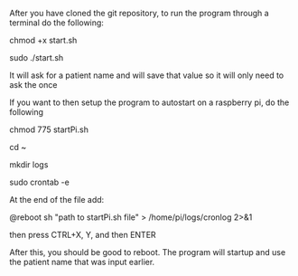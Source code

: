 After you have cloned the git repository, to run the program through a terminal do the following:

chmod +x start.sh

sudo ./start.sh

It will ask for a patient name and will save that value so it will only need to ask the once

If you want to then setup the program to autostart on a raspberry pi, do the following

chmod 775 startPi.sh

cd ~

mkdir logs

sudo crontab -e

At the end of the file add:

@reboot sh "path to startPi.sh file" > /home/pi/logs/cronlog 2>&1

then press CTRL+X, Y, and then ENTER

After this, you should be good to reboot. The program will startup and use the patient name that was input earlier.

